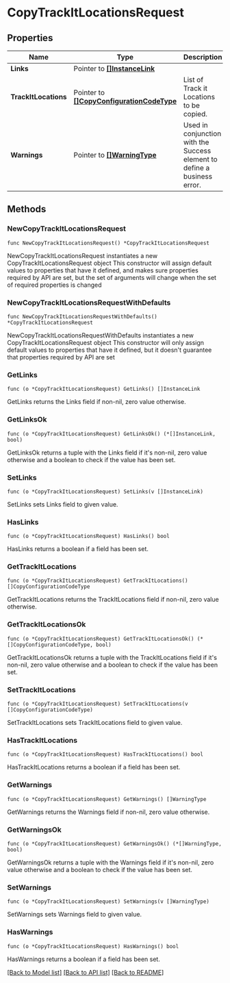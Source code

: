 # CopyTrackItLocationsRequest

## Properties

Name | Type | Description | Notes
------------ | ------------- | ------------- | -------------
**Links** | Pointer to [**[]InstanceLink**](InstanceLink.md) |  | [optional] 
**TrackItLocations** | Pointer to [**[]CopyConfigurationCodeType**](CopyConfigurationCodeType.md) | List of Track it Locations to be copied. | [optional] 
**Warnings** | Pointer to [**[]WarningType**](WarningType.md) | Used in conjunction with the Success element to define a business error. | [optional] 

## Methods

### NewCopyTrackItLocationsRequest

`func NewCopyTrackItLocationsRequest() *CopyTrackItLocationsRequest`

NewCopyTrackItLocationsRequest instantiates a new CopyTrackItLocationsRequest object
This constructor will assign default values to properties that have it defined,
and makes sure properties required by API are set, but the set of arguments
will change when the set of required properties is changed

### NewCopyTrackItLocationsRequestWithDefaults

`func NewCopyTrackItLocationsRequestWithDefaults() *CopyTrackItLocationsRequest`

NewCopyTrackItLocationsRequestWithDefaults instantiates a new CopyTrackItLocationsRequest object
This constructor will only assign default values to properties that have it defined,
but it doesn't guarantee that properties required by API are set

### GetLinks

`func (o *CopyTrackItLocationsRequest) GetLinks() []InstanceLink`

GetLinks returns the Links field if non-nil, zero value otherwise.

### GetLinksOk

`func (o *CopyTrackItLocationsRequest) GetLinksOk() (*[]InstanceLink, bool)`

GetLinksOk returns a tuple with the Links field if it's non-nil, zero value otherwise
and a boolean to check if the value has been set.

### SetLinks

`func (o *CopyTrackItLocationsRequest) SetLinks(v []InstanceLink)`

SetLinks sets Links field to given value.

### HasLinks

`func (o *CopyTrackItLocationsRequest) HasLinks() bool`

HasLinks returns a boolean if a field has been set.

### GetTrackItLocations

`func (o *CopyTrackItLocationsRequest) GetTrackItLocations() []CopyConfigurationCodeType`

GetTrackItLocations returns the TrackItLocations field if non-nil, zero value otherwise.

### GetTrackItLocationsOk

`func (o *CopyTrackItLocationsRequest) GetTrackItLocationsOk() (*[]CopyConfigurationCodeType, bool)`

GetTrackItLocationsOk returns a tuple with the TrackItLocations field if it's non-nil, zero value otherwise
and a boolean to check if the value has been set.

### SetTrackItLocations

`func (o *CopyTrackItLocationsRequest) SetTrackItLocations(v []CopyConfigurationCodeType)`

SetTrackItLocations sets TrackItLocations field to given value.

### HasTrackItLocations

`func (o *CopyTrackItLocationsRequest) HasTrackItLocations() bool`

HasTrackItLocations returns a boolean if a field has been set.

### GetWarnings

`func (o *CopyTrackItLocationsRequest) GetWarnings() []WarningType`

GetWarnings returns the Warnings field if non-nil, zero value otherwise.

### GetWarningsOk

`func (o *CopyTrackItLocationsRequest) GetWarningsOk() (*[]WarningType, bool)`

GetWarningsOk returns a tuple with the Warnings field if it's non-nil, zero value otherwise
and a boolean to check if the value has been set.

### SetWarnings

`func (o *CopyTrackItLocationsRequest) SetWarnings(v []WarningType)`

SetWarnings sets Warnings field to given value.

### HasWarnings

`func (o *CopyTrackItLocationsRequest) HasWarnings() bool`

HasWarnings returns a boolean if a field has been set.


[[Back to Model list]](../README.md#documentation-for-models) [[Back to API list]](../README.md#documentation-for-api-endpoints) [[Back to README]](../README.md)


